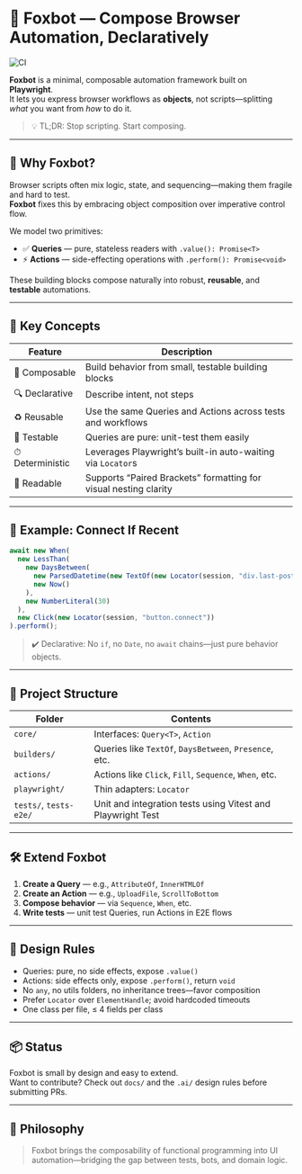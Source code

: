 # 🦊 Foxbot — Compose Browser Automation, Declaratively

![CI](https://github.com/andriyshevchenko/foxbot/actions/workflows/ci.yml/badge.svg)

**Foxbot** is a minimal, composable automation framework built on **Playwright**.  
It lets you express browser workflows as **objects**, not scripts—splitting _what_ you want from _how_ to do it.

> 💡 TL;DR: Stop scripting. Start composing.

---

## 🧠 Why Foxbot?

Browser scripts often mix logic, state, and sequencing—making them fragile and hard to test.  
**Foxbot** fixes this by embracing object composition over imperative control flow.

We model two primitives:

- ✅ **Queries** — pure, stateless readers with `.value(): Promise<T>`
- ⚡ **Actions** — side-effecting operations with `.perform(): Promise<void>`

These building blocks compose naturally into robust, **reusable**, and **testable** automations.

---

## 🧩 Key Concepts

| Feature          | Description                                                      |
| ---------------- | ---------------------------------------------------------------- |
| 🔁 Composable    | Build behavior from small, testable building blocks              |
| 🔍 Declarative   | Describe intent, not steps                                       |
| ♻️ Reusable      | Use the same Queries and Actions across tests and workflows      |
| 🧪 Testable      | Queries are pure: unit-test them easily                          |
| ⏱ Deterministic | Leverages Playwright’s built-in auto-waiting via `Locator`s      |
| 📖 Readable      | Supports “Paired Brackets” formatting for visual nesting clarity |

---

## 🚀 Example: Connect If Recent

```ts
await new When(
  new LessThan(
    new DaysBetween(
      new ParsedDatetime(new TextOf(new Locator(session, "div.last-post time"))),
      new Now()
    ),
    new NumberLiteral(30)
  ),
  new Click(new Locator(session, "button.connect"))
).perform();
```

> ✔️ Declarative: No `if`, no `Date`, no `await` chains—just pure behavior objects.

---

## 📁 Project Structure

| Folder                 | Contents                                                    |
| ---------------------- | ----------------------------------------------------------- |
| `core/`                | Interfaces: `Query<T>`, `Action`                            |
| `builders/`            | Queries like `TextOf`, `DaysBetween`, `Presence`, etc.      |
| `actions/`             | Actions like `Click`, `Fill`, `Sequence`, `When`, etc.      |
| `playwright/`          | Thin adapters: `Locator`                                    |
| `tests/`, `tests-e2e/` | Unit and integration tests using Vitest and Playwright Test |

---

## 🛠️ Extend Foxbot

1. **Create a Query** — e.g., `AttributeOf`, `InnerHTMLOf`
2. **Create an Action** — e.g., `UploadFile`, `ScrollToBottom`
3. **Compose behavior** — via `Sequence`, `When`, etc.
4. **Write tests** — unit test Queries, run Actions in E2E flows

---

## 📏 Design Rules

- Queries: pure, no side effects, expose `.value()`
- Actions: side effects only, expose `.perform()`, return `void`
- No `any`, no utils folders, no inheritance trees—favor composition
- Prefer `Locator` over `ElementHandle`; avoid hardcoded timeouts
- One class per file, ≤ 4 fields per class

---

## 📦 Status

Foxbot is small by design and easy to extend.  
Want to contribute? Check out `docs/` and the `.ai/` design rules before submitting PRs.

---

## 💬 Philosophy

> Foxbot brings the composability of functional programming into UI automation—bridging the gap between tests, bots, and domain logic.
